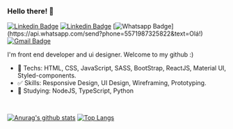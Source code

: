 ### Hello there! 👋

[![Linkedin Badge](https://img.shields.io/static/v1?label=&message=matheusdoe.dev&color=blueviolet&style=flat-square&logo=appveyor)](https://www.matheusdoe.dev/)
[![Linkedin Badge](https://img.shields.io/badge/-LinkedIn-blue?style=flat-square&logo=Linkedin&logoColor=white&link=https://www.linkedin.com/in/matheusdoe-dev/)](https://www.linkedin.com/in/matheusdoe-dev/)
[![Whatsapp Badge](https://img.shields.io/badge/-Whatsapp-4CA143?style=flat-square&labelColor=4CA143&logo=whatsapp&logoColor=white&link=https://api.whatsapp.com/send?phone=5571987325822&text=Olá!)](https://api.whatsapp.com/send?phone=5571987325822&text=Olá!)
[![Gmail Badge](https://img.shields.io/badge/-Gmail-c14438?style=flat-square&logo=Gmail&logoColor=white&link=mailto:matheusdoe.dev@gmail.com)](mailto:matheusdoe.dev@gmail.com)

I'm front end developer and ui designer. Welcome to my github :)

- :blue_heart: Techs: HTML, CSS, JavaScript, SASS, BootStrap, ReactJS, Material UI, Styled-components.
- :white_check_mark: Skills: Responsive Design, UI Design, Wireframing, Prototyping.
- :construction: Studying: NodeJS, TypeScript, Python

</br>

[![Anurag's github stats](https://github-readme-stats.vercel.app/api?username=Matheusdoe-dev&count_private=true&show_icons=&theme=radical)](https://github.com/anuraghazra/github-readme-stats)
[![Top Langs](https://github-readme-stats.vercel.app/api/top-langs/?username=Matheusdoe-dev&layout=compact&theme=radical)](https://github.com/anuraghazra/github-readme-stats)
